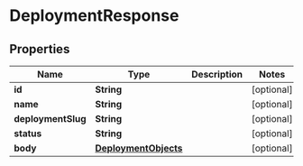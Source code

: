 
# DeploymentResponse

## Properties
Name | Type | Description | Notes
------------ | ------------- | ------------- | -------------
**id** | **String** |  |  [optional]
**name** | **String** |  |  [optional]
**deploymentSlug** | **String** |  |  [optional]
**status** | **String** |  |  [optional]
**body** | [**DeploymentObjects**](DeploymentObjects.md) |  |  [optional]



